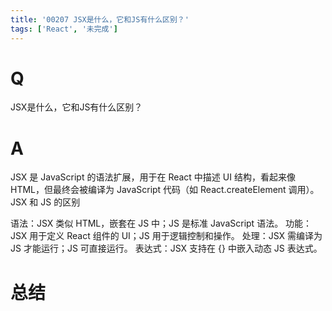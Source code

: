 ```yaml
---
title: '00207 JSX是什么，它和JS有什么区别？'
tags: ['React', '未完成']
---
```


# Q

JSX是什么，它和JS有什么区别？

# A

JSX 是 JavaScript 的语法扩展，用于在 React 中描述 UI 结构，看起来像 HTML，但最终会被编译为 JavaScript 代码（如 React.createElement 调用）。
JSX 和 JS 的区别

语法：JSX 类似 HTML，嵌套在 JS 中；JS 是标准 JavaScript 语法。
功能：JSX 用于定义 React 组件的 UI；JS 用于逻辑控制和操作。
处理：JSX 需编译为 JS 才能运行；JS 可直接运行。
表达式：JSX 支持在 {} 中嵌入动态 JS 表达式。


# 总结



<script>
  function func() {

  }
  
</script>